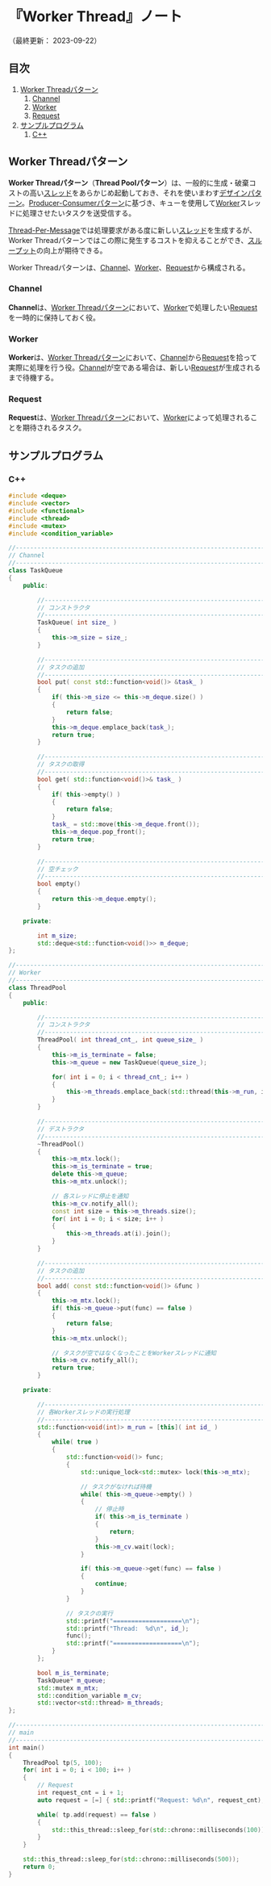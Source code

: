 # 『Worker Thread』ノート

（最終更新： 2023-09-22）


## 目次

1. [Worker Threadパターン](#worker-threadパターン)
	1. [Channel](#channel)
	1. [Worker](#worker)
	1. [Request](#request)
1. [サンプルプログラム](#サンプルプログラム)
	1. [C++](#c)


## Worker Threadパターン

**Worker Threadパターン**（**Thread Poolパターン**）は、一般的に生成・破棄コストの高い[スレッド](../../../../../computer/software/_/chapters/operating_system.md#スレッド)をあらかじめ起動しておき、それを使いまわす[デザインパターン](../../../_/chapters/design_pattern.md#デザインパターン)。[Producer-Consumerパターン](./producer_consumer.md#producer-consumerパターン)に基づき、キューを使用して[Worker](#worker)スレッドに処理させたいタスクを送受信する。

[Thread-Per-Message](./thread_per_message.md#thread-per-messageパターン)では処理要求がある度に新しい[スレッド](../../../../../computer/software/_/chapters/operating_system.md#スレッド)を生成するが、Worker Threadパターンではこの際に発生するコストを抑えることができ、[スループット](../../../../../system/_/chapters/system_performance_evaluation.md#スループット)の向上が期待できる。

Worker Threadパターンは、[Channel](#channel)、[Worker](#worker)、[Request](#request)から構成される。

### Channel

**Channel**は、[Worker Threadパターン](#worker-threadパターン)において、[Worker](#worker)で処理したい[Request](#request)を一時的に保持しておく役。

### Worker

**Worker**は、[Worker Threadパターン](#worker-threadパターン)において、[Channel](#channel)から[Request](#request)を拾って実際に処理を行う役。[Channel](#channel)が空である場合は、新しい[Request](#request)が生成されるまで待機する。

### Request

**Request**は、[Worker Threadパターン](#worker-threadパターン)において、[Worker](#worker)によって処理されることを期待されるタスク。


## サンプルプログラム

### C++

```cpp
#include <deque>
#include <vector>
#include <functional>
#include <thread>
#include <mutex>
#include <condition_variable>

//------------------------------------------------------------------------------
// Channel
//------------------------------------------------------------------------------
class TaskQueue
{
    public:

        //----------------------------------------------------------------------
        // コンストラクタ
        //----------------------------------------------------------------------
        TaskQueue( int size_ )
        {
            this->m_size = size_;
        }

        //----------------------------------------------------------------------
        // タスクの追加
        //----------------------------------------------------------------------
        bool put( const std::function<void()> &task_ )
        {
            if( this->m_size <= this->m_deque.size() )
            {
                return false;
            }
            this->m_deque.emplace_back(task_);
            return true;
        }

        //----------------------------------------------------------------------
        // タスクの取得
        //----------------------------------------------------------------------
        bool get( std::function<void()>& task_ )
        {
            if( this->empty() )
            {
                return false;
            }
            task_ = std::move(this->m_deque.front());
            this->m_deque.pop_front();
            return true;
        }

        //----------------------------------------------------------------------
        // 空チェック
        //----------------------------------------------------------------------
        bool empty()
        {
            return this->m_deque.empty();
        }

    private:

        int m_size;
        std::deque<std::function<void()>> m_deque;
};

//------------------------------------------------------------------------------
// Worker
//------------------------------------------------------------------------------
class ThreadPool
{
    public:

        //----------------------------------------------------------------------
        // コンストラクタ
        //----------------------------------------------------------------------
        ThreadPool( int thread_cnt_, int queue_size_ )
        {
            this->m_is_terminate = false;
            this->m_queue = new TaskQueue(queue_size_);

            for( int i = 0; i < thread_cnt_; i++ )
            {
                this->m_threads.emplace_back(std::thread(this->m_run, i + 1));
            }
        }

        //----------------------------------------------------------------------
        // デストラクタ
        //----------------------------------------------------------------------
        ~ThreadPool()
        {
            this->m_mtx.lock();
            this->m_is_terminate = true;
            delete this->m_queue;
            this->m_mtx.unlock();

            // 各スレッドに停止を通知
            this->m_cv.notify_all();
            const int size = this->m_threads.size();
            for( int i = 0; i < size; i++ )
            {
                this->m_threads.at(i).join();
            }
        }

        //----------------------------------------------------------------------
        // タスクの追加
        //----------------------------------------------------------------------
        bool add( const std::function<void()> &func )
        {
            this->m_mtx.lock();
            if( this->m_queue->put(func) == false )
            {
                return false;
            }
            this->m_mtx.unlock();

            // タスクが空ではなくなったことをWorkerスレッドに通知
            this->m_cv.notify_all();
            return true;
        }

    private:

        //----------------------------------------------------------------------
        // 各Workerスレッドの実行処理
        //----------------------------------------------------------------------
        std::function<void(int)> m_run = [this]( int id_ )
        {
            while( true )
            {
                std::function<void()> func;
                {
                    std::unique_lock<std::mutex> lock(this->m_mtx);

                    // タスクがなければ待機
                    while( this->m_queue->empty() )
                    {
                        // 停止時
                        if( this->m_is_terminate )
                        {
                            return;
                        }
                        this->m_cv.wait(lock);
                    }

                    if( this->m_queue->get(func) == false )
                    {
                        continue;
                    }
                }

                // タスクの実行
                std::printf("===================\n");
                std::printf("Thread:  %d\n", id_);
                func();
                std::printf("===================\n");
            }
        };

        bool m_is_terminate;
        TaskQueue* m_queue;
        std::mutex m_mtx;
        std::condition_variable m_cv;
        std::vector<std::thread> m_threads;
};

//------------------------------------------------------------------------------
// main
//------------------------------------------------------------------------------
int main()
{
    ThreadPool tp(5, 100);
    for( int i = 0; i < 100; i++ )
    {
        // Request
        int request_cnt = i + 1;
        auto request = [=] { std::printf("Request: %d\n", request_cnt); };

        while( tp.add(request) == false )
        {
            std::this_thread::sleep_for(std::chrono::milliseconds(100));
        }
    }

    std::this_thread::sleep_for(std::chrono::milliseconds(500));
    return 0;
}
```
